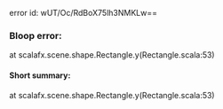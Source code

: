 error id: wUT/Oc/RdBoX75lh3NMKLw==
### Bloop error:

at scalafx.scene.shape.Rectangle.y(Rectangle.scala:53)
#### Short summary: 

at scalafx.scene.shape.Rectangle.y(Rectangle.scala:53)